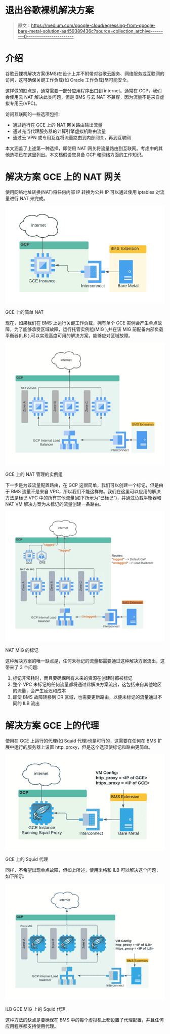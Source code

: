 # 退出谷歌裸机解决方案

> 原文：<https://medium.com/google-cloud/egressing-from-google-bare-metal-solution-aa459389436c?source=collection_archive---------0----------------------->

# 介绍

谷歌云裸机解决方案(BMS)在设计上并不附带对谷歌云服务、网络服务或互联网的访问，这可确保关键工作负载(如 Oracle 工作负载)尽可能安全。

这样做的缺点是，通常需要一部分应用程序出口到 internet。通常在 GCP，我们会使用云 NAT 解决此类问题，但是 BMS 与云 NAT 不兼容，因为流量不是来自虚拟专用云(VPC)。

访问互联网的一些选项包括:

*   通过运行在 GCE 上的 NAT 网关路由输出流量
*   通过充当代理服务器的计算引擎虚拟机路由流量
*   通过云 VPN 或专用互连将流量路由到内部网关，再到互联网

本文涵盖了上述第一种选择，即使用 NAT 网关将流量路由到互联网。考虑中的其他选项已在[这里](https://lendleasegroup.atlassian.net/wiki/spaces/GCP21/pages/222915101099/BMS+Egress+Routing+Options?focusedCommentId=222915167087#comment-222915167087)列出。本文档假设您具备 GCP 和网络方面的工作知识。

# 解决方案 GCE 上的 NAT 网关

使用网络地址转换(NAT)将任何内部 IP 转换为公共 IP 可以通过使用 iptables 对流量进行 NAT 来完成。

![](img/ef54a6016d75564d63752ff5cbac122f.png)

GCE 上的简单 NAT

现在，如果我们在 BMS 上运行关键工作负载，拥有单个 GCE 实例会产生单点故障，为了能够承受区域故障，运行托管实例组(MIG ),并在该 MIG 前配备内部负载平衡器(ILB ),可以实现高度可用的解决方案，能够应对区域故障。

![](img/a7b75d958faebd17db115bfa8663100a.png)

GCE 上的 NAT 管理的实例组

下一步是为该流量配置路由，在 GCP 这很简单，我们可以创建一个标记，但是由于 BMS 流量不是来自 VPC，所以我们不能这样做。我们在这里可以应用的解决方法是标记 VPC 中的所有其他流量(如下所示为“已标记”)，并通过负载平衡器和 NAT VM 解决方案为未标记的流量创建一条路由。

![](img/695040fd3548a7b6861f13811c9c08b3.png)

NAT MIG 的标记

这种解决方案的唯一缺点是，任何未标记的流量都需要通过这种解决方案流出，这带来了 3 个问题:

1.  标记非常耗时，而且要确保所有未来的资源在创建时都被标记
2.  整个 VPC 未标记的任何流量都将通过此解决方案流出，这包括来自其他地区的流量，会产生延迟和成本
3.  即使 BMS 故障转移到 DR 区域，也需要更新路由，以便未标记的流量通过不同的 ILB 流出

# 解决方案 GCE 上的代理

使用在 GCE 上运行的代理(如 Squid 代理)也是可行的，这需要在任何在 BMS 扩展中运行的服务器上设置 http_proxy，但是这个选项使标记和路由更简单。

![](img/87766606e60659524fcd22c8f3955358.png)

GCE 上的 Squid 代理

同样，不希望出现单点故障，但如上所述，使用米格和 ILB 可以解决这个问题，如下所示:

![](img/a388f886035fbd9177a85696f6c69a7b.png)

ILB GCE MIG 上的 Squid 代理

这种方法的缺点是要确保在 BMS 中的每个虚拟机上都设置了代理配置，并且任何应用程序都支持使用代理。